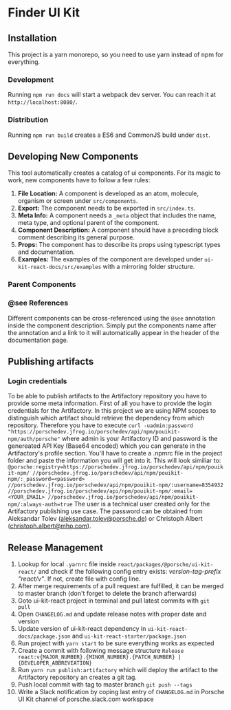 # Finder UI Kit

## Installation

This project is a yarn monorepo, so you need to use yarn instead of npm for everything.

### Development

Running `npm run docs` will start a webpack dev server. You can reach it at `http://localhost:8080/`.

### Distribution

Running `npm run build` creates a ES6 and CommonJS build under `dist`.

## Developing New Components

This tool automatically creates a catalog of ui components. For its magic to work, new components have to follow a few rules:

1. **File Location:** A component is developed as an atom, molecule, organism or screen under `src/components`.
1. **Export:** The component needs to be exported in `src/index.ts`.
1. **Meta Info:** A component needs a `_meta` object that includes the name, meta type, and optional parent of the component.
1. **Component Description:** A component should have a preceding block comment describing its general purpose.
1. **Props:** The component has to describe its props using typescript types and documentation.
1. **Examples:** The examples of the component are developed under `ui-kit-react-docs/src/examples` with a mirroring folder structure.

### Parent Components

### @see References

Different components can be cross-referenced using the `@see` annotation inside the component description.
Simply put the components name after the annotation and a link to it will automatically appear in the header of the documentation page.

## Publishing artifacts

### Login credentials
To be able to publish artifacts to the Artifactory repository you have to provide some meta information. First of all you have to provide the login credentials for the Artifactory. In this project we are using NPM scopes to distinguish which artifact should retrieve the dependency from which repository. Therefore you have to execute `curl -uadmin:password "https://porschedev.jfrog.io/porschedev/api/npm/pouikit-npm/auth/porsche"` where admin is your Artifactory ID and password is the genereated API Key (Base64 encoded) which you can generate in the Artifactory's profile section. You'll have to create a .npmrc file in the project folder and paste the information you will get into it. This will look similiar to:
`@porsche:registry=https://porschedev.jfrog.io/porschedev/api/npm/pouikit-npm/
 //porschedev.jfrog.io/porschedev/api/npm/pouikit-npm/:_password=<password>
 //porschedev.jfrog.io/porschedev/api/npm/pouikit-npm/:username=8354932
 //porschedev.jfrog.io/porschedev/api/npm/pouikit-npm/:email=<YOUR_EMAIL>
 //porschedev.jfrog.io/porschedev/api/npm/pouikit-npm/:always-auth=true`
 The user is a technical user created only for the Artifactory publishing use case.
 The password can be obtained from Aleksandar Tolev (aleksandar.tolev@porsche.de) or Christoph Albert (christoph.albert@mhp.com).
 
## Release Management
1. Lookup for local `.yarnrc` file inside `react/packages/@porsche/ui-kit-react/` and check if the following config entry exists: *version-tag-prefix "react/v"*. If not, create file with config line.
2. After merge requirements of a pull request are fulfilled, it can be merged to master branch (don't forget to delete the branch afterwards)
3. Goto ui-kit-react project in terminal and pull latest commits with `git pull`
4. Open `CHANGELOG.md` and update release notes with proper date and version
5. Update version of ui-kit-react dependency in `ui-kit-react-docs/package.json` and `ui-kit-react-starter/package.json`
6. Run project with `yarn start` to be sure everything works as expected
7. Create a commit with following message structure `Release react:v{MAJOR_NUMBER}.{MINOR_NUMBER}.{PATCH_NUMBER} | {DEVELOPER_ABBREVEATION}`
8. Run `yarn run publish:artifactory` which will deploy the artifact to the Artifactory repository an creates a git tag.
9. Push local commit with tag to master branch `git push --tags`
10. Write a Slack notification by coping last entry of `CHANGELOG.md` in Porsche UI Kit channel of porsche.slack.com workspace

